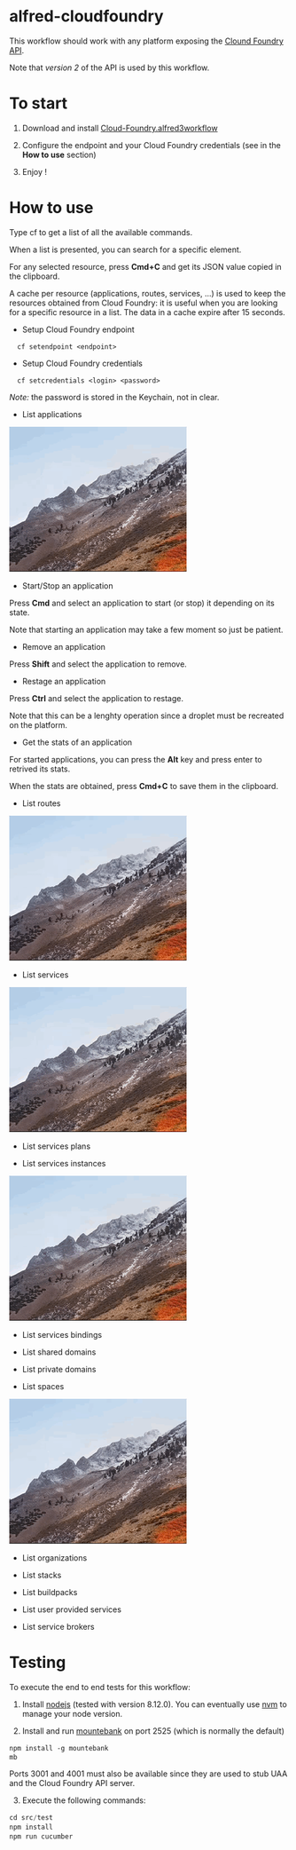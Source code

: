 alfred-cloudfoundry
===================

This workflow should work with any platform exposing the [Clound Foundry API](https://apidocs.cloudfoundry.org/5.1.0/).

Note that *version 2* of the API is used by this workflow.

# To start

1. Download and install [Cloud-Foundry.alfred3workflow](https://github.com/fouadh/alfred-cloudfoundry/raw/master/Cloud-Foundry-0.1.0.alfred3workflow)

2. Configure the endpoint and your Cloud Foundry credentials (see in the **How to use** section)

3. Enjoy !

# How to use

Type cf to get a list of all the available commands.

When a list is presented, you can search for a specific element.

For any selected resource, press **Cmd+C** and get its JSON value copied in the clipboard.

A cache per resource (applications, routes, services, ...) is used to keep the resources obtained from Cloud Foundry: it is useful when you are looking for a specific resource
in a list. The data in a cache expire after 15 seconds. 

- Setup Cloud Foundry endpoint

```
  cf setendpoint <endpoint>
```

- Setup Cloud Foundry credentials

```
  cf setcredentials <login> <password>
```

*Note:* the password is stored in the Keychain, not in clear.

- List applications

![image](./doc/images/cf-apps.gif)

- Start/Stop an application

Press **Cmd** and select an application to start (or stop) it depending on its state.

Note that starting an application may take a few moment so just be patient.

- Remove an application

Press **Shift** and select the application to remove.

- Restage an application

Press **Ctrl** and select the application to restage.

Note that this can be a lenghty operation since a droplet must be recreated on the platform.

- Get the stats of an application

For started applications, you can press the **Alt** key and press enter to retrived its stats.

When the stats are obtained, press **Cmd+C** to save them in the clipboard.

- List routes

![image](./doc/images/cf-routes.gif)

- List services

![image](./doc/images/cf-services.gif)

- List services plans

- List services instances

![image](./doc/images/cf-services-instances.gif)

- List services bindings

- List shared domains

- List private domains

- List spaces

![image](./doc/images/cf-spaces.gif)

- List organizations

- List stacks

- List buildpacks

- List user provided services

- List service brokers

# Testing

To execute the end to end tests for this workflow:

1. Install [nodejs](https://nodejs.org/en/) (tested with version 8.12.0). You can eventually use 
[nvm](https://github.com/creationix/nvm) to manage your node version.

2. Install and run [mountebank](http://www.mbtest.org) on port 2525 (which is normally the default)

```
npm install -g mountebank
mb
```

Ports 3001 and 4001 must also be available since they are used to stub UAA and the Cloud Foundry API server.

3. Execute the following commands:

```javascript
cd src/test
npm install
npm run cucumber
```